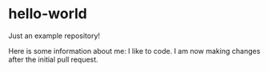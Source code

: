 # hello-world
Just an example repository!

Here is some information about me: I like to code.
I am now making changes after the initial pull request.
